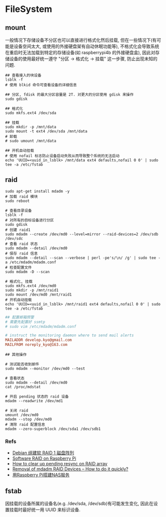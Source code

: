 # FileSystem

## mount
一般情况下存储设备不分区也可以直接进行格式化然后挂载, 但在一些情况下(有可能是设备空间太大, 或使用的外接硬盘架有自动休眠功能等), 不格式化会导致系统在重启时无法加载到特定的存储设备(如 raspberrypi4b 的外接硬盘盒), 因此对存储设备的使用最好统一遵守 "分区 -> 格式化 -> 挂载" 这一步骤, 防止出现未知的问题.   

```shell
## 查看接入的块设备
lsblk -f
# 使用 blkid 命令可查看设备的详细信息

## 分区, fdisk 的最大分区容量是 2T. 对更大的分区使用 gdisk 来操作
sudo gdisk

## 格式化
sudo mkfs.ext4 /dev/sda

## 挂载
sudo mkdir -p /mnt/data
sudo mount -t ext4 /dev/sda /mnt/data
# 卸载
# sudo umount /mnt/data

## 开机自动挂载
# 使用 nofail 标志防止设备启动失败从而导致整个系统的无法启动
echo 'UUID=<uuid_in_lsblk> /mnt/data ext4 defaults,nofail 0 0' | sudo tee -a /etc/fstab
```

## raid

```shell
sudo apt-get install mdadm -y
# 加载 raid 模块
sudo reboot

# 查看目录设备
lsblk -f
# 对所有的目标设备进行分区
sudo gdisk
# 创建 raid1
sudo mdadm --create /dev/md0 --level=mirror --raid-devices=2 /dev/sdb /dev/sdc
# 查看 raid 状态
sudo mdadm --detail /dev/md0
# 保存 raid 信息
sudo mdadm --detail --scan --verbose | perl -pe's/\n/ /g' | sudo tee -a /etc/mdadm/mdadm.conf
# 检查配置文件
sudo mdadm -D --scan

# 格式化, 挂载
sudo mkfs.ext4 /dev/md0
sudo mkdir -p /mnt/raid1
sudo mount /dev/md0 /mnt/raid1
# 开机自动挂载
echo 'UUID=<uuid_in_lsblk> /mnt/raid1 ext4 defaults,nofail 0 0' | sudo tee -a /etc/fstab

```

```ini
## 配置邮箱预警
# 需要先配置好 ssmtp
# sudo vim /etc/mdadm/mdadm.conf

# instruct the monitoring daemon where to send mail alerts
MAILADDR develop.kyo@gmail.com
MAILFROM noreply_kyo@163.com

```

```shell
## 其他操作

# 测试能否收到邮件
sudo mdadm --monitor /dev/md0 --test

# 查看状态
sudo mdadm --detail /dev/md0
cat /proc/mdstat

# 开启 pending 状态的 raid 设备
mdadm --readwrite /dev/md1

# 关闭 raid
umount /dev/md0
mdadm --stop /dev/md0
# 清除 raid 配置信息
mdadm --zero-superblock /dev/sda1 /dev/sdb1

```
### Refs
* [Debian 组建软 RAID 1 磁盘阵列](https://www.dreamxu.com/debian-create-software-raid-one-arrays/)
* [Software RAID on Raspberry Pi](https://www.spatacoli.com/blog/2022/01/software-raid-on-rpi/)
* [How to clear up pending resync on RAID array](https://sleeplessbeastie.eu/2015/03/23/how-to-clear-up-pending-resync-on-raid-array/)
* [Removal of mdadm RAID Devices – How to do it quickly?](https://bobcares.com/blog/removal-of-mdadm-raid-devices/)
* [用Raspberry Pi搭建NAS服务](https://www.jianshu.com/p/f094f76f6ee3)

## fstab
因挂载的设备所属的设备名(e.g. /dev/sda, /dev/sdb)有可能发生变化, 因此在设置挂载时最好统一用 UUID 来标识设备.  
